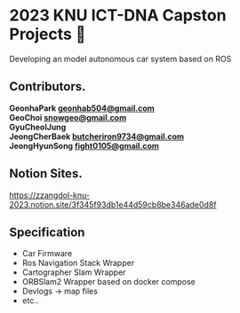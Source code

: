 # 2023 KNU ICT-DNA Capston Projects 👋
Developing an model autonomous car system based on ROS 

## Contributors.
**GeonhaPark <geonhab504@gmail.com>**    
**GeoChoi <snowgeo@gmail.com>**     
**GyuCheolJung**   
**JeongCherBaek butcheriron9734@gmail.com**    
**JeongHyunSong <fight0105@gmail.com>**

## Notion Sites.
https://zzangdol-knu-2023.notion.site/3f345f93db1e44d59cb8be346ade0d8f

## Specification
- Car Firmware
- Ros Navigation Stack Wrapper 
- Cartographer Slam Wrapper
- ORBSlam2 Wrapper based on docker compose 
- Devlogs -> map files
- etc..
